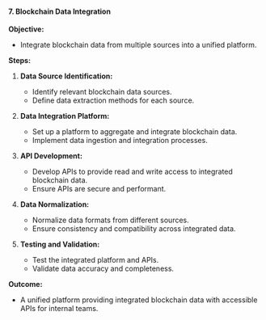 #### 7. Blockchain Data Integration

**Objective:**
- Integrate blockchain data from multiple sources into a unified platform.

**Steps:**
1. **Data Source Identification:**
   - Identify relevant blockchain data sources.
   - Define data extraction methods for each source.

2. **Data Integration Platform:**
   - Set up a platform to aggregate and integrate blockchain data.
   - Implement data ingestion and integration processes.

3. **API Development:**
   - Develop APIs to provide read and write access to integrated blockchain data.
   - Ensure APIs are secure and performant.

4. **Data Normalization:**
   - Normalize data formats from different sources.
   - Ensure consistency and compatibility across integrated data.

5. **Testing and Validation:**
   - Test the integrated platform and APIs.
   - Validate data accuracy and completeness.

**Outcome:**
- A unified platform providing integrated blockchain data with accessible APIs for internal teams.
